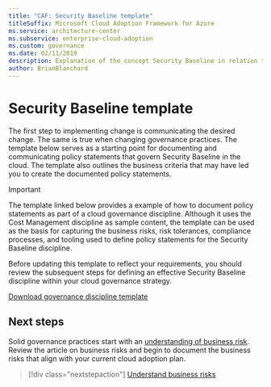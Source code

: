 ```yaml
---
title: "CAF: Security Baseline template"
titleSuffix: Microsoft Cloud Adoption Framework for Azure
ms.service: architecture-center
ms.subservice: enterprise-cloud-adoption
ms.custom: governance
ms.date: 02/11/2019
description: Explanation of the concept Security Baseline in relation to cloud governance
author: BrianBlanchard
---
```


# Security Baseline template

The first step to implementing change is communicating the desired change. The same is true when changing governance practices. The template below serves as a starting point for documenting and communicating policy statements that govern Security Baseline in the cloud. The template also outlines the business criteria that may have led you to create the documented policy statements.

> [!IMPORTANT]
> The template linked below provides a example of how to document policy statements as part of a cloud governance discipline. Although it uses the Cost Management discipline as sample content, the template can be used as the basis for capturing the business risks, risk tolerances, compliance processes, and tooling used to define policy statements for the Security Baseline discipline.
>
> Before updating this template to reflect your requirements, you should review the subsequent steps for defining an effective Security Baseline discipline within your cloud governance strategy.

<!-- markdownlint-disable MD033 -->

 <a href="https://archcenter.blob.core.windows.net/cdn/fusion/governance/Governance Discipline Template.docx">Download governance discipline template</a>

<!-- markdownlint-enable MD033 -->

## Next steps

Solid governance practices start with an [understanding of business risk](./business-risks.md). Review the article on business risks and begin to document the business risks that align with your current cloud adoption plan.

> [!div class="nextstepaction"]
> [Understand business risks](./business-risks.md)
